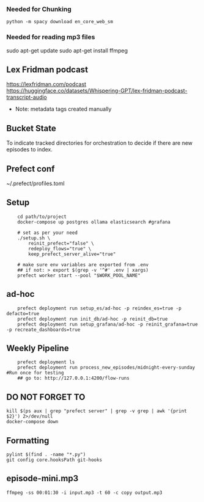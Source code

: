 <!-- pgcli postgresql://postgres:example@localhost:5432/lex_fridman_podcast -->

### Needed for Chunking
```python -m spacy download en_core_web_sm```

### Needed for reading mp3 files
sudo apt-get update
sudo apt-get install ffmpeg

## Lex Fridman podcast
https://lexfridman.com/podcast
https://huggingface.co/datasets/Whispering-GPT/lex-fridman-podcast-transcript-audio
- Note: metadata tags created manually

## Bucket State
To indicate tracked directories for orchestration to decide if there are new episodes to index.

## Prefect conf
~/.prefect/profiles.toml

## Setup
```
    cd path/to/project
    docker-compose up postgres ollama elasticsearch #grafana

    # set as per your need
    ./setup.sh \
        reinit_prefect="false" \
        redeploy_flows="true" \
        keep_prefect_server_alive="true" 

    # make sure env variables are exported from .env
    ## if not: > export $(grep -v '^#' .env | xargs)
    prefect worker start --pool "$WORK_POOL_NAME"
```

## ad-hoc
```
    prefect deployment run setup_es/ad-hoc -p reindex_es=true -p defacto=true
    prefect deployment run init_db/ad-hoc -p reinit_db=true
    prefect deployment run setup_grafana/ad-hoc -p reinit_grafana=true -p recreate_dashboards=true
```

## Weekly Pipeline
```
    prefect deployment ls
    prefect deployment run process_new_episodes/midnight-every-sunday #Run once for testing
    ## go to: http://127.0.0.1:4200/flow-runs
```

## DO NOT FORGET TO
```
kill $(ps aux | grep "prefect server" | grep -v grep | awk '{print $2}') 2>/dev/null
docker-compose down
```

## Formatting
```
pylint $(find . -name "*.py")
git config core.hooksPath git-hooks
```

## episode-mini.mp3
```ffmpeg -ss 00:01:30 -i input.mp3 -t 60 -c copy output.mp3```
